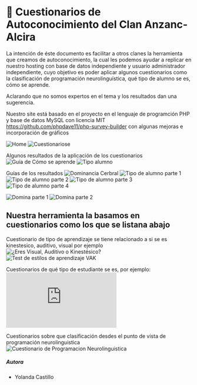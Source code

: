 # 🧪 Cuestionarios de Autoconocimiento del Clan Anzanc-Alcira

La intención de éste documento es facilitar a otros clanes la herramienta que creamos de autoconocimiento, la cual les podemos ayudar a replicar en nuestro hosting con base de datos independiente y usuario administrador independiente,
cuyo objetivo es poder aplicar algunos cuestionarios como la clasificación de programación neurolinguística, qué tipo de alumno se es, cómo se aprende. 

Aclarando que no somos expertos en el tema y los resultados dan una sugerencia.

Nuestro site está basado en el proyecto en el lenguaje de programción PHP y base de datos MySQL con licencia MIT https://github.com/phpdave11/php-survey-builder con algunas mejoras e incorporación de gráficos

![Home](img/site/site-home.png)
![Cuestionariose](img/site/site-cuestionarios.png)

Algunos resultados de la aplicación de los cuestionarios
![Guía de Cómo se aprende](img/site/site-dominanciaCerebral.png)
![Tipo alumno](img/site/site-tipoAlumno.png)

Guías de los resultados
![Dominancia Cerbral](img/site/site-comoAprende.png)
![Tipo de alumno parte 1](img/site/site-guiaComoAprendete-1.png)
![Tipo de alumno parte 2](img/site/site-guiaComoAprendete-2.png)
![Tipo de alumno parte 3](img/site/site-guiaComoAprendete-3.png)
![Tipo de alumno parte 4](img/site/site-guiaComoAprendete-4.png)

![Domina parte 1](img/site/site-guiaTipoAlumno-1.png)
![Domina parte 2](img/site/site-guiaTipoAlumno-2.png)

## Nuestra herramienta la basamos en cuestionarios como los que se listana abajo

Cuestionario de tipo de aprendizaje se tiene relacionado a si se es kinestesico, auditivo, visual
por ejemplo 
![¿Eres Visual, Auditivo o Kinestésico?](https://www.clinicabaviera.com/blog/curiosidades/eres-visual-auditivo-o-kinestesico/)
![Test de estilos de aprendizaje VAK](https://www.psicoactiva.com/test/educacion-y-aprendizaje/test-de-estilos-de-aprendizaje/)


Cuestionarios de qué tipo de estudiante se es, por ejemplo:
![Test estilos de aprendizaje](https://www.cua.uam.mx/public/elfinder/files/PDF/planeacion/test-de-estilos-de-aprendizaje.pdf)

Cuestionarios sobre que clasificación desdes el punto de vista de programación neurolinguistica
![Cuestionario de Programacion Neurolinguistica](https://www.scribd.com/document/315421105/Cuestionario-de-Programacion-Neurolinguistica)


##### Autora

- Yolanda Castillo

